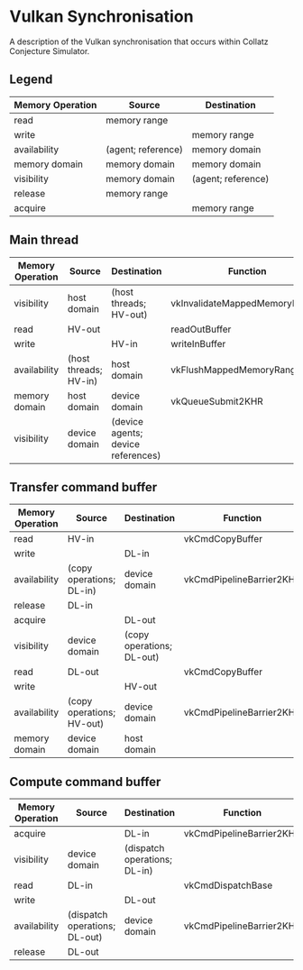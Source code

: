 # Vulkan Synchronisation

A description of the Vulkan synchronisation that occurs within Collatz Conjecture Simulator.

## Legend

| Memory Operation | Source             | Destination        |
| ---------------- | ------------------ | ------------------ |
| read             | memory range       |                    |
| write            |                    | memory range       |
| availability     | (agent; reference) | memory domain      |
| memory domain    | memory domain      | memory domain      |
| visibility       | memory domain      | (agent; reference) |
| release          | memory range       |                    |
| acquire          |                    | memory range       |

## Main thread

| Memory Operation | Source                | Destination                        | Function                       |
| ---------------- | --------------------- | ---------------------------------- | ------------------------------ |
| visibility       | host domain           | (host threads; HV-out)             | vkInvalidateMappedMemoryRanges |
| read             | HV-out                |                                    | readOutBuffer                  |
| write            |                       | HV-in                              | writeInBuffer                  |
| availability     | (host threads; HV-in) | host domain                        | vkFlushMappedMemoryRanges      |
| memory domain    | host domain           | device domain                      | vkQueueSubmit2KHR              |
| visibility       | device domain         | (device agents; device references) |                                |

## Transfer command buffer

| Memory Operation | Source                    | Destination               | Function                 |
| ---------------- | ------------------------- | ------------------------- | ------------------------ |
| read             | HV-in                     |                           | vkCmdCopyBuffer          |
| write            |                           | DL-in                     |                          |
| availability     | (copy operations; DL-in)  | device domain             | vkCmdPipelineBarrier2KHR |
| release          | DL-in                     |                           |                          |
| acquire          |                           | DL-out                    |                          |
| visibility       | device domain             | (copy operations; DL-out) |                          |
| read             | DL-out                    |                           | vkCmdCopyBuffer          |
| write            |                           | HV-out                    |                          |
| availability     | (copy operations; HV-out) | device domain             | vkCmdPipelineBarrier2KHR |
| memory domain    | device domain             | host domain               |                          |

## Compute command buffer

| Memory Operation | Source                        | Destination                  | Function                 |
| ---------------- | ----------------------------- | ---------------------------- | ------------------------ |
| acquire          |                               | DL-in                        | vkCmdPipelineBarrier2KHR |
| visibility       | device domain                 | (dispatch operations; DL-in) |                          |
| read             | DL-in                         |                              | vkCmdDispatchBase        |
| write            |                               | DL-out                       |                          |
| availability     | (dispatch operations; DL-out) | device domain                | vkCmdPipelineBarrier2KHR |
| release          | DL-out                        |                              |                          |
